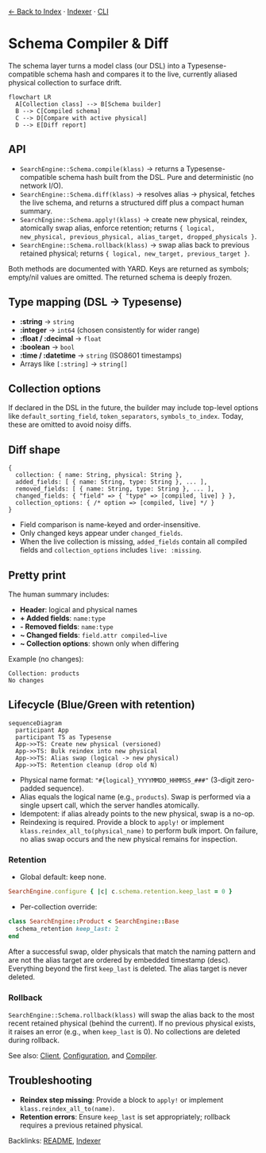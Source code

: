 [← Back to Index](./index.md) · [Indexer](./indexer.md) · [CLI](./cli.md)

# Schema Compiler & Diff

The schema layer turns a model class (our DSL) into a Typesense-compatible schema hash and compares it to the live, currently aliased physical collection to surface drift.

```mermaid
flowchart LR
  A[Collection class] --> B[Schema builder]
  B --> C[Compiled schema]
  C --> D[Compare with active physical]
  D --> E[Diff report]
```

## API

- `SearchEngine::Schema.compile(klass)` → returns a Typesense-compatible schema hash built from the DSL. Pure and deterministic (no network I/O).
- `SearchEngine::Schema.diff(klass)` → resolves alias → physical, fetches the live schema, and returns a structured diff plus a compact human summary.
- `SearchEngine::Schema.apply!(klass)` → create new physical, reindex, atomically swap alias, enforce retention; returns `{ logical, new_physical, previous_physical, alias_target, dropped_physicals }`.
- `SearchEngine::Schema.rollback(klass)` → swap alias back to previous retained physical; returns `{ logical, new_target, previous_target }`.

Both methods are documented with YARD. Keys are returned as symbols; empty/nil values are omitted. The returned schema is deeply frozen.

## Type mapping (DSL → Typesense)

- **:string** → `string`
- **:integer** → `int64` (chosen consistently for wider range)
- **:float / :decimal** → `float`
- **:boolean** → `bool`
- **:time / :datetime** → `string` (ISO8601 timestamps)
- Arrays like `[:string]` → `string[]`

## Collection options

If declared in the DSL in the future, the builder may include top-level options like `default_sorting_field`, `token_separators`, `symbols_to_index`. Today, these are omitted to avoid noisy diffs.

## Diff shape

```text
{
  collection: { name: String, physical: String },
  added_fields: [ { name: String, type: String }, ... ],
  removed_fields: [ { name: String, type: String }, ... ],
  changed_fields: { "field" => { "type" => [compiled, live] } },
  collection_options: { /* option => [compiled, live] */ }
}
```

- Field comparison is name-keyed and order-insensitive.
- Only changed keys appear under `changed_fields`.
- When the live collection is missing, `added_fields` contain all compiled fields and `collection_options` includes `live: :missing`.

## Pretty print

The human summary includes:
- **Header**: logical and physical names
- **+ Added fields**: `name:type`
- **- Removed fields**: `name:type`
- **~ Changed fields**: `field.attr compiled→live`
- **~ Collection options**: shown only when differing

Example (no changes):

```text
Collection: products
No changes
```

## Lifecycle (Blue/Green with retention)

```mermaid
sequenceDiagram
  participant App
  participant TS as Typesense
  App->>TS: Create new physical (versioned)
  App->>TS: Bulk reindex into new physical
  App->>TS: Alias swap (logical -> new physical)
  App->>TS: Retention cleanup (drop old N)
```

- Physical name format: `"#{logical}_YYYYMMDD_HHMMSS_###"` (3-digit zero-padded sequence).
- Alias equals the logical name (e.g., `products`). Swap is performed via a single upsert call, which the server handles atomically.
- Idempotent: if alias already points to the new physical, swap is a no-op.
- Reindexing is required. Provide a block to `apply!` or implement `klass.reindex_all_to(physical_name)` to perform bulk import. On failure, no alias swap occurs and the new physical remains for inspection.

### Retention

- Global default: keep none.

```ruby
SearchEngine.configure { |c| c.schema.retention.keep_last = 0 }
```

- Per-collection override:

```ruby
class SearchEngine::Product < SearchEngine::Base
  schema_retention keep_last: 2
end
```

After a successful swap, older physicals that match the naming pattern and are not the alias target are ordered by embedded timestamp (desc). Everything beyond the first `keep_last` is deleted. The alias target is never deleted.

### Rollback

`SearchEngine::Schema.rollback(klass)` will swap the alias back to the most recent retained physical (behind the current). If no previous physical exists, it raises an error (e.g., when `keep_last` is 0). No collections are deleted during rollback.

See also: [Client](./client.md), [Configuration](./configuration.md), and [Compiler](./compiler.md).

## Troubleshooting

- **Reindex step missing**: Provide a block to `apply!` or implement `klass.reindex_all_to(name)`.
- **Retention errors**: Ensure `keep_last` is set appropriately; rollback requires a previous retained physical.

Backlinks: [README](../README.md), [Indexer](./indexer.md)
